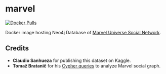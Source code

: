 # marvel
[![Docker Pulls](https://img.shields.io/docker/pulls/syedhassaanahmed/neo4j-marvel.svg)](https://hub.docker.com/r/syedhassaanahmed/neo4j-marvel/)

Docker image hosting Neo4j Database of [Marvel Universe Social Network](https://www.kaggle.com/csanhueza/the-marvel-universe-social-network).

## Credits
- **Claudio Sanhueza** for publishing this dataset on Kaggle.
- **Tomaž Bratanič** for his [Cypher queries](https://tbgraph.wordpress.com/2017/06/10/neo4j-marvel-social-graph/) to analyze Marvel social graph.